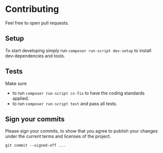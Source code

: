 # Contributing 

Feel free to open pull requests.

## Setup 

To start developing simply run `composer run-script dev-setup` to install dev-dependencies and tools.

## Tests

Make sure

* to run `composer run-script cs-fix` to have the coding standards applied.
* to run `composer run-script test` and pass all tests.

## Sign your commits

Please sign your commits, 
to show that you agree to publish your changes under the current terms and licenses of the project.

```shell
git commit --signed-off ...
```

